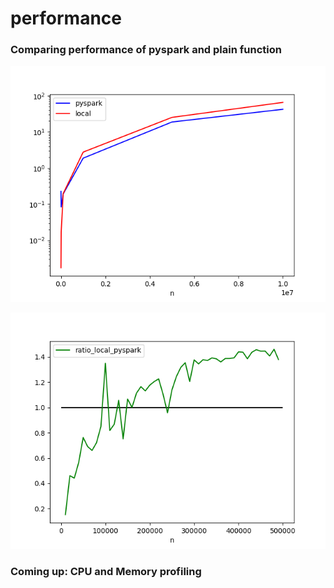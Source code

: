 # performance

### Comparing performance of pyspark and plain function

![image](img/data.png)

![image](img/ratio.png)

### Coming up: CPU and Memory profiling
